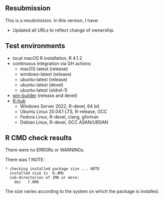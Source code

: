 ## Resubmission
This is a resubmission. In this version, I have:

- Updated all URLs to reflect change of ownership.

## Test environments
* local macOS R installation, R 4.1.2
* continuous integration via GH actions:
  * macOS-latest (release)
  * windows-latest (release)
  * ubuntu-latest (release)
  * ubuntu-latest (devel)
  * ubuntu-latest (oldrel-1)
* [win-builder](https://win-builder.r-project.org/) (release and devel)
* [R-hub](https://builder.r-hub.io)
  - Windows Server 2022, R-devel, 64 bit
  - Ubuntu Linux 20.04.1 LTS, R-release, GCC
  - Fedora Linux, R-devel, clang, gfortran
  - Debian Linux, R-devel, GCC ASAN/UBSAN

## R CMD check results
There were no ERRORs or WARNINGs.

There was 1 NOTE:

    * checking installed package size ... NOTE
      installed size is  8.4Mb
      sub-directories of 1Mb or more:
        doc   7.6Mb

The size varies according to the system on which the package is installed.

